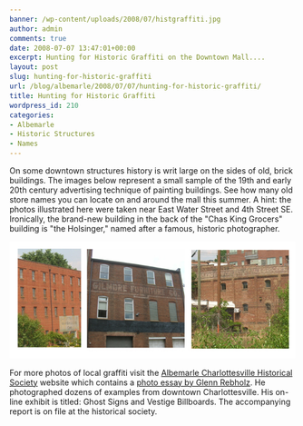 ```yaml
---
banner: /wp-content/uploads/2008/07/histgraffiti.jpg
author: admin
comments: true
date: 2008-07-07 13:47:01+00:00
excerpt: Hunting for Historic Graffiti on the Downtown Mall....
layout: post
slug: hunting-for-historic-graffiti
url: /blog/albemarle/2008/07/07/hunting-for-historic-graffiti/
title: Hunting for Historic Graffiti
wordpress_id: 210
categories:
- Albemarle
- Historic Structures
- Names
---
```


On some downtown structures history is writ large on the sides of old, brick buildings. The images below represent a small sample of the 19th and early 20th century advertising technique of painting buildings. See how many old store names you can locate on and around the mall this summer. A hint: the photos illustrated here were taken near East Water Street and 4th Street SE. Ironically, the brand-new building in the back of the "Chas King Grocers" building is "the Holsinger," named after a famous, historic photographer.


![histgraffiti.jpg](/wp-content/uploads/2008/07/histgraffiti.jpg)


For more photos of local graffiti visit the [Albemarle Charlottesville Historical Society](http://albemarlehistory.org) website which contains a [photo essay by Glenn Rebholz](http://albemarlehistory.org/Ghost%20signs/rebholz_.html).  He photographed dozens of examples from downtown Charlottesville. His on-line exhibit is titled: Ghost Signs and Vestige Billboards. The accompanying report is on file at the historical society.
